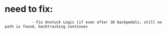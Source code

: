 # need to fix:
                - Fix Unstuck Logic (if even after 30 backpedals, still no path is found, backtracking continues
